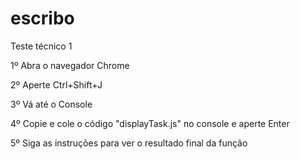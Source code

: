 # escribo
Teste técnico 1

1º Abra o navegador Chrome

2º Aperte Ctrl+Shift+J

3º Vá até o Console

4º Copie e cole o código "displayTask.js" no console e aperte Enter

5º Siga as instruções para ver o resultado final da função
